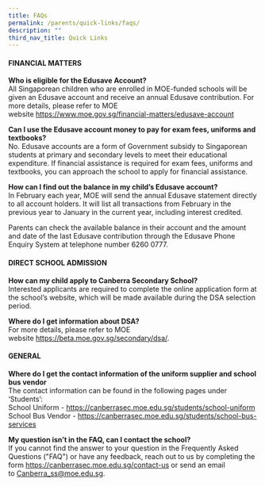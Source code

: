 ```yaml
---
title: FAQs
permalink: /parents/quick-links/faqs/
description: ""
third_nav_title: Quick Links
---
```

<h4>FINANCIAL MATTERS</h4>
<p><strong>Who is eligible for the Edusave Account?<br /></strong>All Singaporean children who are enrolled in MOE-funded schools will be given an Edusave account and receive an annual Edusave contribution. For more details, please refer to MOE website&nbsp;<a href="https://www.moe.gov.sg/financial-matters/edusave-account" target="_blank" rel="noopener">https://www.moe.gov.sg/financial-matters/edusave-account</a></p>
<p><strong>Can I use the Edusave account money to pay for exam fees, uniforms and textbooks?<br /></strong>No. Edusave accounts are a form of Government subsidy to Singaporean students at primary and secondary levels to meet their educational expenditure. If financial assistance is required for exam fees, uniforms and textbooks, you can approach the school to apply for financial assistance.</p>
<p><strong>How can I find out the balance in my child&rsquo;s Edusave account?<br /></strong>In February each year, MOE will send the annual Edusave statement directly to all account holders. It will list all transactions from February in the previous year to January in the current year, including interest credited.</p>
<p>Parents can check the available balance in their account and the amount and date of the last Edusave contribution through the Edusave Phone Enquiry System at telephone number 6260 0777.</p>
<h4>DIRECT SCHOOL ADMISSION</h4>
<p><strong>How can my child apply to Canberra Secondary School?<br /></strong>Interested applicants are required to complete the online application form at the school&rsquo;s website, which will be made available during the DSA selection period.</p>
<p><strong>Where do I get information about DSA?<br /></strong>For more details, please refer to MOE website&nbsp;<a href="https://beta.moe.gov.sg/secondary/dsa/" target="_blank" rel="noopener">https://beta.moe.gov.sg/secondary/dsa/</a>.</p>
<h4>GENERAL</h4>
<p><strong>Where do I get the contact information of the uniform supplier and school bus vendor<br /></strong>The contact information can be found in the following pages under &lsquo;Students&rsquo;:<br />School Uniform -&nbsp;<a href="/cbss/custom-error-page" target="_blank" rel="noopener">https://canberrasec.moe.edu.sg/students/school-uniform</a><br />School Bus Vendor -&nbsp;<a href="/cbss/custom-error-page" target="_blank" rel="noopener">https://canberrasec.moe.edu.sg/students/school-bus-services</a></p>
<p><strong>My question isn&rsquo;t in the FAQ, can I contact the school?<br /></strong>If you cannot find the answer to your question in the Frequently Asked Questions ("FAQ") or have any feedback, reach out to us by completing the form&nbsp;<a href="/contact-us" target="_blank" rel="noopener">https://canberrasec.moe.edu.sg/contact-us</a>&nbsp;or send an email to&nbsp;<a href="mailto:Canberra_ss@moe.edu.sg" target="">Canberra_ss@moe.edu.sg</a>.</p>